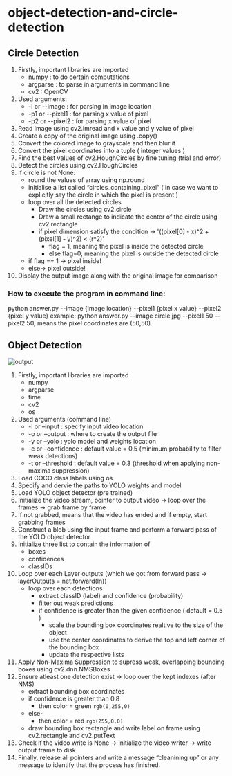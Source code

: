 # object-detection-and-circle-detection

## Circle Detection

1. Firstly, important libraries are imported
   - numpy : to do certain computations
   - argparse : to parse in arguments in command line
   - cv2 : OpenCV
2. Used arguments:
   - -i or --image : for parsing in image location
   - -p1 or --pixel1 : for parsing x value of pixel
   - -p2 or --pixel2 : for parsing x value of pixel
3. Read image using cv2.imread and x value and y value of pixel
4. Create a copy of the original image using .copy()
5. Convert the colored image to grayscale and then blur it
6. Convert the pixel coordinates into a tuple ( integer values )
7. Find the best values of cv2.HoughCircles by fine tuning (trial and error)
8. Detect the circles using cv2.HoughCircles
9. If circle is not None:
   - round the values of array using np.round
   - initialise a list called “circles_containing_pixel” ( in case we want to explicitly say the circle in
which the pixel is present )
   - loop over all the detected circles
     - Draw the circles using cv2.circle
     - Draw a small rectange to indicate the center of the circle using cv2.rectangle
     - if pixel dimension satisfy the condition → '((pixel[0] - x)^2 + (pixel[1] - y)^2) < (r^2)'
       - flag = 1, meaning the pixel is inside the detected circle
       - else flag=0, meaning the pixel is outside the detected circle
   - if flag == 1 → pixel inside!
   - else→ pixel outside!
10. Display the output image along with the original image for comparison

### How to execute the program in command line:
python answer.py --image {image location} --pixel1 {pixel x value} --pixel2 {pixel y value}
example: python answer.py --image circle.jpg --pixel1 50 --pixel2 50, means the pixel coordinates are (50,50).

## Object Detection

![output](https://user-images.githubusercontent.com/40202626/188382007-6c3e4ba4-8f05-44b0-985b-d05c53c469c6.gif)

1. Firstly, important libraries are imported
   - numpy
   - argparse
   - time
   - cv2
   - os
2. Used arguments (command line)
   - -i or –input : specify input video location
   - -o or –output : where to create the output file
   - -y or –yolo : yolo model and weights location
   - -c or –confidence : default value = 0.5 (minimum probability to filter weak detections)
   - -t or –threshold : default value = 0.3 (threshold when applying non-maxima suppression)
3. Load COCO class labels using os
4. Specify and dervie the paths to YOLO weights and model
5. Load YOLO object detector (pre trained)
6. Initialize the video stream, pointer to output video → loop over the frames → grab frame by frame
7. If not grabbed, means that the video has ended and if empty, start grabbing frames
8. Construct a blob using the input frame and perform a forward pass of the YOLO object detector
9. Initialize three list to contain the information of
   - boxes
   - confidences
   - classIDs
10. Loop over each Layer outputs (which we got from forward pass → layerOutputs = net.forward(ln))
    - loop over each detections
      - extract classID (label) and confidence (probability)
      - filter out weak predictions
      - if confidence is greater than the given confidence ( default = 0.5 )
        - scale the bounding box coordinates realtive to the size of the object
        - use the center coordinates to derive the top and left corner of the bounding box
        - update the respective lists
11. Apply Non-Maxima Suppression to supress weak, overlapping bounding boxes using cv2.dnn.NMSBoxes
12. Ensure atleast one detection exist → loop over the kept indexes (after NMS)
    - extract bounding box coordinates
    - if confidence is greater than 0.8
      - then color = green `rgb(0,255,0)`
    - else-
      - then color = red `rgb(255,0,0)`
    - draw bounding box rectangle and write label on frame using cv2.rectangle and cv2.putText
13. Check if the video write is None → initialize the video writer → write output frame to disk
14. Finally, release all pointers and write a message “cleanining up” or any message to identify that the process has finished.
